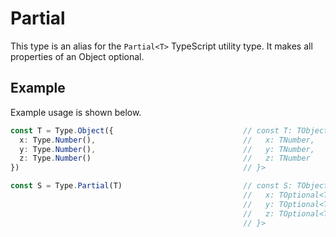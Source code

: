# Partial

This type is an alias for the `Partial<T>` TypeScript utility type. It makes all properties of an Object optional.

## Example

Example usage is shown below.

```typescript
const T = Type.Object({                             // const T: TObject<{
  x: Type.Number(),                                 //   x: TNumber,
  y: Type.Number(),                                 //   y: TNumber,
  z: Type.Number()                                  //   z: TNumber
})                                                  // }>

const S = Type.Partial(T)                           // const S: TObject<{
                                                    //   x: TOptional<TNumber>,
                                                    //   y: TOptional<TNumber>,
                                                    //   z: TOptional<TNumber>
                                                    // }>
```
